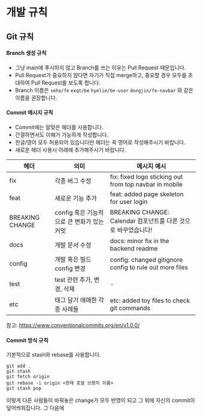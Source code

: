 # 개발 규칙
## Git 규칙
#### Branch 생성 규칙
- 그냥 main에 푸시하지 않고 Branch를 쓰는 이유는 Pull Request 때문입니다.
- Pull Request가 중요하지 않다면 자기가 직접 merge하고, 중요할 경우 모두를 초대하여 Pull Request를 보도록 합니다.
- Branch 이름은 `seho/fe` `exqt/be` `hyelie/be-user` `dongjin/fe-navbar` 와 같은 이름을 권장합니다.
#### Commit 메시지 규칙
- Commit에는 알맞은 헤더를 사용합니다. 
- 간결하면서도 이해가 가능하게 작성합니다.
- 한글/영어 모두 허용되어 있습니다만 헤더는 꼭 영어로 작성해주시기 바랍니다.
- 새로운 헤더 사용시 아래에 추가해주시기 바랍니다.

| 헤더  | 의미  | 메시지 예시 |
|---|---|---|
| fix  | 각종 버그 수정  | fix: fixed logo sticking out from top navbar in mobile |
| feat | 새로운 기능 추가  | feat: added page skeleton for user login |
| BREAKING CHANGE  | config 혹은 기능적으로 큰 변화가 있는 커밋 | BREAKING CHANGE: Calendar 컴포넌트를 다른 것으로 바꾸었습니다!|
| docs  | 개발 문서 수정  | docs: minor fix in the backend readme |
| config  | 개발 혹은 빌드 config 변경 | config: changed gitignore config to rule out more files|
| test | test 관련 추가, 변경, 삭제 | - |
| etc | 태그 달기 애매한 각종 사례들 | etc: added toy files to check git commands |

참고: https://www.conventionalcommits.org/en/v1.0.0/

#### Commit 방식 규칙
기본적으로 stash와 rebase를 사용합니다.
```
git add . 
git stash
git fetch origin
git rebase -i origin <현재 로컬 브랜치 이름>
git stash pop
```
이렇게 다른 사람들이 바꿔놓은 change가 모두 반영이 되고 그 위에 자신의 commit이 덮어씌워집니다.
그 다음에 
